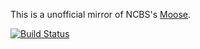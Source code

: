 This is a unofficial mirror of NCBS's [Moose](http://moose.ncbs.res.in).

[![Build Status](https://travis-ci.org/dilawar/moose.svg?branch=master)](https://travis-ci.org/dilawar/moose)


